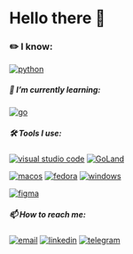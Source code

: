# Hello there 👋

### ✏️ I know:
  [![python](https://img.shields.io/badge/Python-black?logo=python)](https://www.python.org/)


##### 🌱 I’m currently learning:

  [![go](https://img.shields.io/badge/Go-black?logo=go)](https://go.dev/)
   
   
##### 🛠️ Tools I use:


  [![visual studio code](https://img.shields.io/badge/-VSCode-black?logo=visualstudiocode)](https://code.visualstudio.com) 
  [![GoLand](https://img.shields.io/badge/-GoLand-black?logo=goland)](https://jetbrains.com/go) 

  [![macos](https://img.shields.io/badge/-macOS-black?logo=macos)](https://www.apple.com/macos)
  [![fedora](https://img.shields.io/badge/Fedora-black?logo=fedora)](https://fedoraproject.org/)
  [![windows](https://img.shields.io/badge/-Winodws-black?logo=windows)](https://www.microsoft.com/windows)
  
  [![figma](https://img.shields.io/badge/-Figma-black?logo=figma)](https://www.figma.com)

##### 📫 How to reach me:


  [![email](https://img.shields.io/badge/-Mail-black?logo=gmail)](mailto:work.jakubkraus@gmail.com)
  [![linkedin](https://img.shields.io/badge/-LinkedIn-black?logo=linkedin)](https://www.linkedin.com/in/jakub-kraus)
  [![telegram](https://img.shields.io/badge/-Telegram-black?logo=telegram)](https://t.me/alkatraz445)
